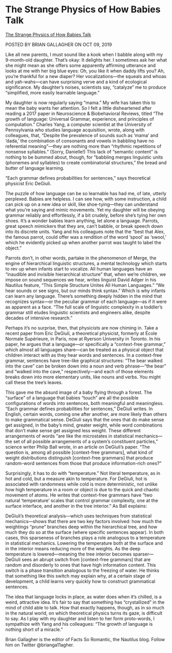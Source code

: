 # The Strange Physics of How Babies Talk

[The Strange Physics of How Babies Talk](http://nautil.us/blog/the-strange-physics-of-how-babies-talk)

POSTED BY BRIAN GALLAGHER ON OCT 09, 2019

Like all new parents, I must sound like a kook when I babble along with my 9-month-old daughter. That’s okay: It delights her. I sometimes ask her what she might mean as she offers some apparently affirming utterance and looks at me with her big blue eyes: Oh, you like it when daddy lifts you? Ah, you’re thankful for a new diaper? Her vocalizations—the squeals and whoas and yah-wahs—can have surprising verve and a kind of ecological significance. My daughter’s noises, scientists say, “catalyze” me to produce “simplified, more easily learnable language.” 

My daughter is now regularly saying “mama.” My wife has taken this to mean the baby wants her attention. So I felt a little disheartened after reading a 2017 paper in Neuroscience & Biobehavioral Reviews, titled “The growth of language: Universal Grammar, experience, and principles of computation.” Charles Yang, a computer scientist at the University of Pennsylvania who studies language acquisition, wrote, along with colleagues, that, “Despite the prevalence of sounds such as ‘mama’ and ‘dada,’ the combination of consonants and vowels in babbling have no referential meaning”—they are nothing more than “rhythmic repetitions of nonsense syllables.” (Sorry, Danielle!) This lack of “semantic content” is nothing to be bummed about, though, for “babbling merges linguistic units (phonemes and syllables) to create combinatorial structures,” the bread and butter of language learning.

“Each grammar defines probabilities for sentences,” says theoretical physicist Eric DeGiuli.

The puzzle of how language can be so learnable has had me, of late, utterly perplexed. Babies are helpless. I can see how, with some instruction, a child can pick up on a new idea or skill, like shoe-tying—they can understand what you’re saying and mimic movements. Yet my daughter will be obeying grammar reliably and effortlessly, if a bit crudely, before she’s tying her own shoes. It’s a wonder babies learn anything, let alone a language. Parrots, great speech mimickers that they are, can’t babble, or break speech down into its discrete units. Yang and his colleagues note that the “best that Alex, the famous parrot, could offer was a rendition of the word ‘spool’ as ‘swool,’ which he evidently picked up when another parrot was taught to label the object.” 

Parrots don’t, in other words, partake in the phenomenon of Merge, the engine of hierarchical linguistic structures, a mental technology which starts to rev up when infants start to vocalize. All human languages have an “inaudible and invisible hierarchical structure” that, when we’re children, we impose on sound sequences we hear, writes linguist David Adger in his Nautilus feature, “This Simple Structure Unites All Human Languages.” “We hear sounds or see signs, but our minds think syntax.” Which is why infants can learn any language. There’s something deeply hidden in the mind that recognizes syntax—or the peculiar grammar of each language—as if it were as apparent as a face. “The full scale of linguistic complexity in a toddler’s grammar still eludes linguistic scientists and engineers alike, despite decades of intensive research.” 




Perhaps it’s no surprise, then, that physicists are now chiming in. Take a recent paper from Eric DeGiuli, a theoretical physicist, formerly at École Normale Supérieure, in Paris, now at Ryerson University in Toronto. In his paper, he argues that a language—or specifically a “context-free grammar,” which almost all languages share—can be treated as a physical object that children interact with as they hear words and sentences. In a context-free grammar, sentences have tree-like graphical structures: “The bear walked into the cave” can be broken down into a noun and verb phrase—“the bear” and “walked into the cave,” respectively—and each of those elements breaks down into more elementary units, like nouns and verbs. You might call these the tree’s leaves.

This gave me the absurd image of a baby flying through a forest. The “surface” of a language that babies “touch” are all the possible configurations of words into sentences, both meaningful and meaningless. “Each grammar defines probabilities for sentences,” DeGiuli writes. In English, certain words, coming one after another, are more likely than others to make grammatical sense. DeGiuli says that the ones that do make sense get assigned, in the baby’s mind, greater weight, while word combinations that don’t make sense get assigned less weight. These different arrangements of words “are like the microstates in statistical mechanics—the set of all possible arrangements of a system’s constituent particles,” science writer Philip Ball wrote, in an article on DeGiuli’s paper. “The question is, among all possible [context-free grammars], what kind of weight distributions distinguish [context-free grammars] that produce random-word sentences from those that produce information-rich ones?” 

Surprisingly, it has to do with “temperature.” Not literal temperature, as in hot and cold, but a measure akin to temperature. For DeGiuli, hot is associated with randomness while cold is more deterministic, not unlike how high temperature in a room or object is due to the quick and chaotic movement of atoms. He writes that context-free grammars have “two natural ‘temperature’ scales that control grammar complexity, one at the surface interface, and another in the tree interior.” As Ball explains:

DeGiuli’s theoretical analysis—which uses techniques from statistical mechanics—shows that there are two key factors involved: how much the weightings “prune” branches deep within the hierarchical tree, and how much they do so at the surface (where specific sentences appear). In both cases, this sparseness of branches plays a role analogous to a temperature in statistical mechanics. Lowering the temperature both at the surface and in the interior means reducing more of the weights. As the deep temperature is lowered—meaning the tree interior becomes sparser—DeGiuli sees an abrupt switch from [context-free grammars] that are random and disorderly to ones that have high information content. This switch is a phase transition analogous to the freezing of water. He thinks that something like this switch may explain why, at a certain stage of development, a child learns very quickly how to construct grammatical sentences.

The idea that language locks in place, as water does when it’s chilled, is a weird, attractive idea. It’s fair to say that something has “crystallized” in the mind of child able to talk. How that exactly happens, though, as in so much in the natural world, on which theoretical physics turns its gaze, is difficult to say. As I play with my daughter and listen to her form proto-words, I sympathize with Yang and his colleagues: “The growth of language is nothing short of a miracle.”

Brian Gallagher is the editor of Facts So Romantic, the Nautilus blog. Follow him on Twitter @brianga11agher.
